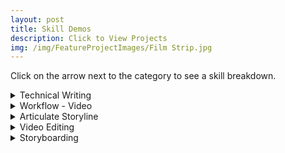 ```yaml
---
layout: post
title: Skill Demos
description: Click to View Projects
img: /img/FeatureProjectImages/Film Strip.jpg
---
```


Click on the arrow next to the category to see a skill breakdown. 

<details>

<summary> Technical Writing </summary>
 
 <summary> Scenerio Writing Storyboard/Script Example </summary>
  <ul style ="list-style'type:disc">
    <li>Here is a sample from my latest project that has been genericized to demonstrate this writing style in a Storyboard/Script.</li>
  </ul>
    Files
    <ul style="list-style'type:none">
    <li>
    <a href="/docs/TechnicalWritingExamples/S SB&Script Example.docx" download> Scenerio Writing Storyboard/Script Example
    </a></li>
    </ul>
    <summary> Straight Informational Writing Storyboard/Script Example </summary>
  <ul style ="list-style'type:disc">
    <li>Here is a sample from my latest project that has been genericized to demonstrate this writing style in a Storyboard/Script.</li>
  </ul>
    Files
    <ul style="list-style'type:none">
    <li>
    <a href="/docs/TechnicalWritingExamples/SI SB&Script Example.docx" download> Straight Informational Writing Storyboard/Script Example
    </a></li>
    </ul>
     <summary> Straight Informational Writing Text Reference Example </summary>
  <ul style ="list-style'type:disc">
    <li>Here is a sample from my latest project that has been genericized to demonstrate this writing style in a Text Reference that would accompany the Video Training.</li>
  </ul>
    Files
    <ul style="list-style'type:none">
    <li>
    <a href="/docs/TechnicalWritingExamples/S Text Reference Example.docx" download> Straight Informational Writing Text Reference Example
    </a></li>
    </ul>

</details>

<details>

  <summary>Workflow - Video </summary>
  <u>Storyboarding</u>
  <ul style ="list-style'type:disc">
    <li>Final Storyboard for the project. </li>
  </ul>
    Files
    <ul style="list-style'type:none">
    <li>
    <a href="/docs/SkillDemos/WorkflowVideo/Final 9-11 Commemorative Storyboard.docx" download> Final 9-11 Commemorative Storyboard
    </a></li>
    </ul>

  <u>Client Exchange</u>
  <ul style ="list-style'type:disc">
    <li>Summary of the Client communications with the resulting actions that were taken based on the feedback. </li>
  </ul>
    Files
    <ul style="list-style'type:none">
    <li>
    <a href="/docs/SkillDemos/WorkflowVideo/Client Exchange Log.docx" download> Client Exchange Log
    </a></li>
    </ul>

  <u>First Cut</u>
    <a href="https://youtu.be/tJRFAZOcUbI">  
    </a>

  <u>Option 2</u>
    <a href="https://youtu.be/juTcgbW0lOU"> 
    </a>


  <u>Second Cut</u>
    <a href="https://youtu.be/Us3teXS65yk">  
    </a>


  <u>Final Cut</u>
    <a href="https://youtu.be/kfSg1v4HhQc"> 
    </a>


</details>

<details>
  <summary>Articulate Storyline</summary>
  <u>Branching</u>
  <ul style ="list-style'type:disc">
    <li>Through the use of triggers depending on how the user response depends on where they are directed to next for the lesson.</li>
  </ul>
   <a href="https://youtu.be/iBrhV_X566Y"> 
    </a>

  <u>Triggers, Overlays, and Assessment</u>
  <ul style ="list-style'type:disc">
    <li>Short scene from Conflict Management for Leadership that utilizes triggers to progress the scene, overlays of multiple text boxes and character on a single slide, along with a check for understanding assessment.</li>
   <a href="https://youtu.be/JjsJRO75p04"> 
    </a>

</details>

<details>

  <summary>Video Editing</summary>
  <u>Deleting a Segment</u>
   <a href="https://youtu.be/7vO9wq4YaZA"> 
    </a>

  <u>Extending Slide to Match Audio</u>
   <a href="https://youtu.be/lyKQtFMv0TE"> 
    </a>

  <u>Replacing Segment and Audio</u>
   <a href="https://youtu.be/NlmyMu3wI0c"> 
    </a>

  <u>Text Overlays</u>
   <a href="https://youtu.be/inj8Esif-iY"> 
    </a>

  <u>Creating Video Overlays</u>
   <a href="https://youtu.be/CQ1-wYJCy_s"> 
    </a>

</details>

<details>

  <summary>Storyboarding </summary>
<div class="img_row">
	<img class="col one" src="{{ site.baseurl }}/img/Storyboard/Idea Board_Basic Outline.jpg" alt="" title= "Conflict Management for Leadership Storyboard"/>
  <img class="col one" src="{{ site.baseurl }}/img/Storyboard/Storyboard Outline.JPG" alt="" title= "Storyboard Outline for Getting Started with Google Suite"/>
	<img class="col one" src="{{ site.baseurl }}/img/Storyboard/Getting Started with Skype Articulate eLearning Storyboard.jpg" alt="" title= "Getting Started with Skype eLearning Storyboard"/>
</div>
<div class="three">
	<div class="col one caption">
		Conflict Management for Leadership Storyboard
	</div>
	<div class="col one caption">
		Storyboard Outline for Getting Started with Google Suite
	</div>
	<div class="col one caption">
		Getting Started with Skype eLearning Storyboard (eLearning)
	</div>
</div>

</details>